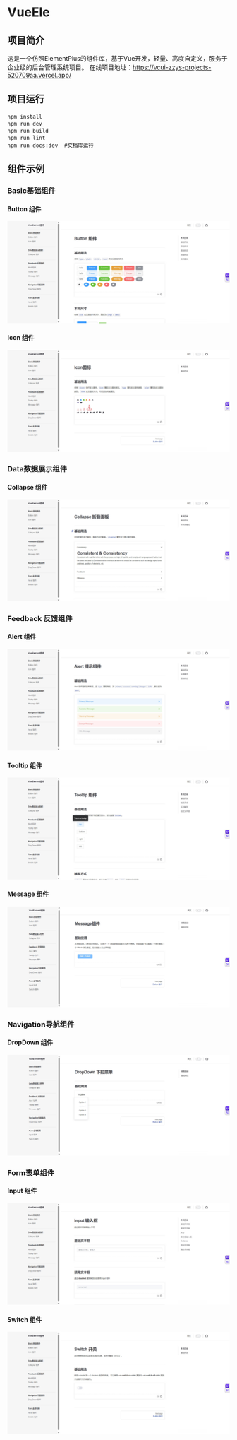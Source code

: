 # VueEle

## 项目简介

这是一个仿照ElementPlus的组件库，基于Vue开发，轻量、高度自定义，服务于企业级的后台管理系统项目。
在线项目地址：https://vcui-zzys-projects-520709aa.vercel.app/

## 项目运行

```
npm install
npm run dev
npm run build
npm run lint
npm run docs:dev  #文档库运行
```

## 组件示例

### Basic基础组件

#### Button 组件

![Button组件示例](./public/descimgs/button.jpg)

#### Icon 组件

![Icon组件示例](./public/descimgs/icon.jpg)

### Data数据展示组件

#### Collapse 组件

![Collapse组件示例](./public/descimgs/collapse.jpg)

### Feedback 反馈组件

#### Alert 组件

![Alert组件示例](./public/descimgs/alert.jpg)

#### Tooltip 组件

![Tooltip组件示例](./public/descimgs/tooltip.jpg)

#### Message 组件

![Message组件示例](./public/descimgs/message.jpg)

### Navigation导航组件

#### DropDown 组件

![DropDown组件示例](./public/descimgs/dropdown.jpg)

### Form表单组件

#### Input 组件

![Input组件示例](./public/descimgs/input.jpg)

#### Switch 组件

![Switch组件示例](./public/descimgs/switch.jpg)
